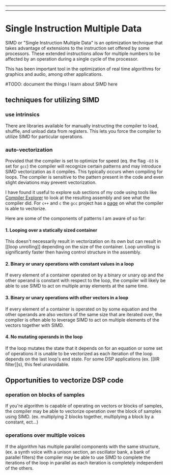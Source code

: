 
---
---
# Single Instruction Multiple Data
SIMD or "Single Instruction Multiple Data" is an optimization technique that takes advantage of extensions to the instruction set offered by some processors. These extended instructions allow for multiple numbers to be affected by an operation during a single cycle of the processor. 

This has been important tool in the optimization of real time algorithms for graphics and audio, among other applications. 

#TODO: document the things I learn about SIMD here

## techniques for utilizing SIMD

### use intrinsics
There are libraries available for manually instructing the compiler to load, shuffle, and unload data from registers. This lets you force the compiler to utilize SIMD for particular operations.

### auto-vectorization
Provided that the compiler is set to optimize for speed (eq. the flag `-O3` is set for `gcc`) the compiler will recognize certain patterns and may introduce SIMD vectorization as it compiles. This typically occurs when compiling for loops. The compiler is sensitive to the pattern present in the code and even slight deviations may prevent vectorization.  

I have found it useful to explore sub sections of my code using tools like [Compiler Explorer](https://godbolt.org/) to look at the resulting assembly and see what the compiler did. For `c++` and `c` the `gcc` project has a [page](https://gcc.gnu.org/projects/tree-ssa/vectorization.html#unvectoriz) on what the compiler is able to vectorize. 

Here are some of the components of patterns I am aware of so far:

#### 1. Looping over a statically sized container
This doesn't necessarily result in vectorization on its own but can result in [[loop unrolling]] depending on the size of the container. Loop unrolling is significantly faster then having control structure in the assembly. 
#### 2. Binary or unary operations with constant values in a loop
If every element of a container operated on by a binary or unary op and the other operand is constant with respect to the loop, the compiler will likely be able to use SIMD to act on multiple array elements at the same time. 
#### 3.  Binary or unary operations with other vectors in a loop
If every element of a container is operated on by some equation and the other operands are also vectors of the same size that are iterated over, the compiler is often able to leverage SIMD to act on multiple elements of the vectors together with SIMD.
#### 4. No mutating operands in the loop
If the loop mutates the state that it depends on for an equation or some set of operations it is unable to be vectorized as each iteration of the loop depends on the last loop's end state. For some DSP applications (ex. [[IIR filter]]s), this feel unavoidable. 

## Opportunities to vectorize DSP code
### operation on blocks of samples
If you're algorithm is capable of operating on vectors or blocks of samples, the compiler may be able to vectorize operation over the block of samples using SIMD. (ex. multiplying 2 blocks together, multiplying a block by a constant, ect...)
### operations over multiple voices
If the algorithm has multiple parallel components with the same structure, (ex. a synth voice with a unison section, an oscillator bank, a bank of parallel filters) the compiler may be able to use SIMD to complete the iterations of the loop in parallel as each iteration is completely independent of the others. 


